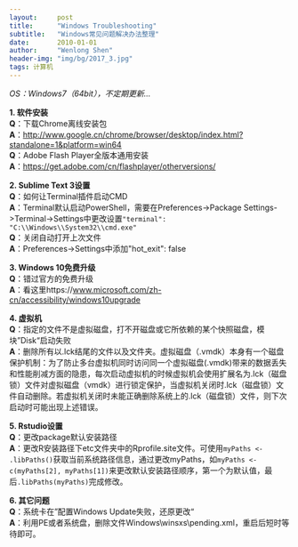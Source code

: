 ```yaml
---
layout:     post
title:      "Windows Troubleshooting"
subtitle:   "Windows常见问题解决办法整理"
date:       2010-01-01
author:     "Wenlong Shen"
header-img: "img/bg/2017_3.jpg"
tags: 计算机
---
```


<script type="text/javascript" src="https://cdnjs.cloudflare.com/ajax/libs/mathjax/2.7.1/MathJax.js?config=default"></script>

*OS：Windows7（64bit），不定期更新...*

**1. 软件安装**  
**Q**：下载Chrome离线安装包  
**A**：http://www.google.cn/chrome/browser/desktop/index.html?standalone=1&platform=win64  
**Q**：Adobe Flash Player全版本通用安装  
**A**：https://get.adobe.com/cn/flashplayer/otherversions/  

**2. Sublime Text 3设置**  
**Q**：如何让Terminal插件启动CMD  
**A**：Terminal默认启动PowerShell，需要在Preferences->Package Settings->Terminal->Settings中更改设置`"terminal": "C:\\Windows\\System32\\cmd.exe"`  
**Q**：关闭自动打开上次文件  
**A**：Preferences->Settings中添加"hot_exit": false  

**3. Windows 10免费升级**  
**Q**：错过官方的免费升级  
**A**：看这里https://www.microsoft.com/zh-cn/accessibility/windows10upgrade  

**4. 虚拟机**  
**Q**：指定的文件不是虚拟磁盘，打不开磁盘或它所依赖的某个快照磁盘，模块”Disk“启动失败  
**A**：删除所有以.lck结尾的文件以及文件夹。虚拟磁盘（.vmdk）本身有一个磁盘保护机制：为了防止多台虚拟机同时访问同一个虚拟磁盘(.vmdk)带来的数据丢失和性能削减方面的隐患，每次启动虚拟机的时候虚拟机会使用扩展名为.lck（磁盘锁）文件对虚拟磁盘（vmdk）进行锁定保护，当虚拟机关闭时.lck（磁盘锁）文件自动删除。若虚拟机关闭时未能正确删除系统上的.lck（磁盘锁）文件，则下次启动时可能出现上述错误。

**5. Rstudio设置**  
**Q**：更改package默认安装路径  
**A**：更改R安装路径下etc文件夹中的Rprofile.site文件。可使用`myPaths <- .libPaths()`获取当前系统路径信息，通过更改myPaths，如`myPaths <- c(myPaths[2], myPaths[1])`来更改默认安装路径顺序，第一个为默认值，最后`.libPaths(myPaths)`完成修改。

**6. 其它问题**  
**Q**：系统卡在”配置Windows Update失败，还原更改“  
**A**：利用PE或者系统盘，删除文件Windows\winsxs\pending.xml，重启后短时等待即可。

